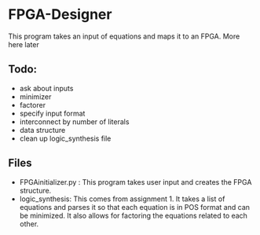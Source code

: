 # FPGA-Designer

This program takes an input of equations and maps it to an FPGA. More here later

## Todo:
* ask about inputs
* minimizer
* factorer
* specify input format
* interconnect by number of literals
* data structure
* clean up logic_synthesis file

## Files
* FPGAinitializer.py : This program takes user input and creates the FPGA structure.
* logic_synthesis: This comes from assignment 1. It takes a list of equations and parses it so that each equation is in POS format and can be minimized. It also allows for factoring the equations related to each other.
